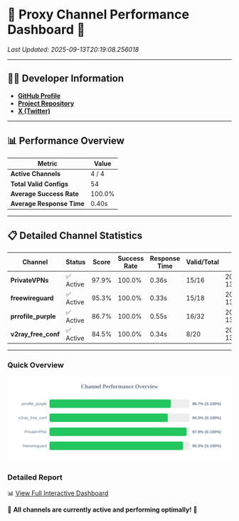 # 🌟 Proxy Channel Performance Dashboard 🌟

_Last Updated: 2025-09-13T20:19:08.256018_

---

## 👩‍💻 Developer Information

- **[GitHub Profile](https://github.com/4n0nymou3)**  
- **[Project Repository](https://github.com/4n0nymou3/multi-proxy-config-fetcher)**  
- **[X (Twitter)](https://x.com/4n0nymou3)**  

---

## 📊 Performance Overview

| Metric                | Value       |
|-----------------------|-------------|
| **Active Channels**   | 4 / 4       |
| **Total Valid Configs** | 54          |
| **Average Success Rate** | 100.0%      |
| **Average Response Time** | 0.40s       |

---

## 📋 Detailed Channel Statistics

| Channel          | Status     | Score  | Success Rate | Response Time | Valid/Total | Last Success               |
|------------------|------------|--------|--------------|---------------|-------------|----------------------------|
| **PrivateVPNs**  | ✅ Active  | 97.9%  | 100.0% | 0.36s         | 15/16       | 2025-09-13T20:19:07.892969 |
| **freewireguard**  | ✅ Active  | 95.3%  | 100.0% | 0.33s         | 15/18       | 2025-09-13T20:19:08.254208 |
| **prrofile_purple**  | ✅ Active  | 86.7%  | 100.0% | 0.55s         | 16/32       | 2025-09-13T20:19:07.095849 |
| **v2ray_free_conf**  | ✅ Active  | 84.5%  | 100.0% | 0.34s         | 8/20       | 2025-09-13T20:19:07.490216 |

---

### Quick Overview
<div align="center">
  <a href="https://raw.githubusercontent.com/nullluser/NullRepo/refs/heads/main/assets/channel_stats_chart.svg">
    <img src="https://raw.githubusercontent.com/nullluser/NullRepo/refs/heads/main/assets/channel_stats_chart.svg" alt="Source Performance Statistics" width="800">
  </a>
</div>

### Detailed Report
📊 [View Full Interactive Dashboard](https://htmlpreview.github.io/?https://github.com/nullluser/NullRepo/blob/main/assets/performance_report.html)

🎉 **All channels are currently active and performing optimally!** 🎉
